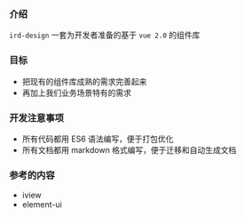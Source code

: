 ### 介绍

`ird-design` 一套为开发者准备的基于 `vue 2.0` 的组件库

### 目标

- 把现有的组件库成熟的需求完善起来
- 再加上我们业务场景特有的需求

### 开发注意事项

- 所有代码都用 ES6 语法编写，便于打包优化
- 所有文档都用 markdown 格式编写，便于迁移和自动生成文档

### 参考的内容

- iview
- element-ui
